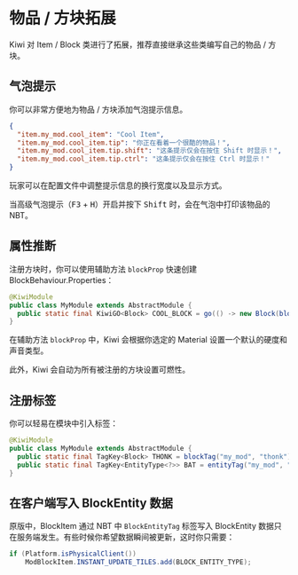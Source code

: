 # 物品 / 方块拓展

Kiwi 对 Item / Block 类进行了拓展，推荐直接继承这些类编写自己的物品 / 方块。

## 气泡提示

你可以非常方便地为物品 / 方块添加气泡提示信息。

```json
{
  "item.my_mod.cool_item": "Cool Item",
  "item.my_mod.cool_item.tip": "你正在看着一个很酷的物品！",
  "item.my_mod.cool_item.tip.shift": "这条提示仅会在按住 Shift 时显示！",
  "item.my_mod.cool_item.tip.ctrl": "这条提示仅会在按住 Ctrl 时显示！"
}
```

玩家可以在配置文件中调整提示信息的换行宽度以及显示方式。

当高级气泡提示（<kbd>F3</kbd> + <kbd>H</kbd>）开启并按下 <kbd>Shift</kbd> 时，会在气泡中打印该物品的 NBT。

## 属性推断

注册方块时，你可以使用辅助方法 `blockProp` 快速创建 BlockBehaviour.Properties：

```java
@KiwiModule
public class MyModule extends AbstractModule {
  public static final KiwiGO<Block> COOL_BLOCK = go(() -> new Block(blockProp(Material.WOOD)));
}
```

在辅助方法 `blockProp` 中，Kiwi 会根据你选定的 Material 设置一个默认的硬度和声音类型。

此外，Kiwi 会自动为所有被注册的方块设置可燃性。

## 注册标签

你可以轻易在模块中引入标签：

```java
@KiwiModule
public class MyModule extends AbstractModule {
  public static final TagKey<Block> THONK = blockTag("my_mod", "thonk");
  public static final TagKey<EntityType<?>> BAT = entityTag("my_mod", "bat");
}
```

## 在客户端写入 BlockEntity 数据

原版中，BlockItem 通过 NBT 中 `BlockEntityTag` 标签写入 BlockEntity 数据只在服务端发生。有些时候你希望数据瞬间被更新，这时你只需要：

```java
if (Platform.isPhysicalClient())
	ModBlockItem.INSTANT_UPDATE_TILES.add(BLOCK_ENTITY_TYPE);
```
